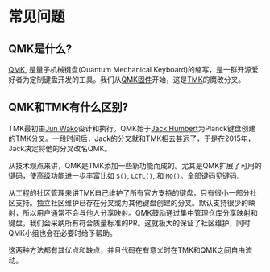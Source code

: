 # 常见问题

## QMK是什么?

[QMK](https://github.com/qmk), 是量子机械键盘(Quantum Mechanical Keyboard)的缩写，是一群开源爱好者为定制键盘开发的工具。我们从[QMK固件](https://github.com/qmk/qmk_firmware)开始，这是[TMK](https://github.com/tmk/tmk_keyboard)的魔改分叉。

## QMK和TMK有什么区别?

TMK最初由[Jun Wako](https://github.com/tmk)设计和执行。QMK始于[Jack Humbert](https://github.com/jackhumbert)为Planck键盘创建的TMK分叉。一段时间后，Jack的分叉就和TMK相去甚远了，于是在2015年，Jack决定将他的分叉改名QMK。

从技术观点来讲，QMK是TMK添加一些新功能而成的。尤其是QMK扩展了可用的键码，使高级功能进一步丰富比如 `S()`, `LCTL()`, 和 `MO()`。全部键码见[键码](zh-cn/keycodes.md).

从工程的社区管理来讲TMK自己维护了所有官方支持的键盘，只有很小一部分社区支持。独立社区维护已存在分叉或为其他键盘创建的分叉。默认支持很少的映射，所以用户通常不会与他人分享映射。QMK鼓励通过集中管理仓库分享映射和键盘，我们会采纳所有符合质量标准的PR。这就极大的保证了社区维护，同时QMK小组也会在必要时给予帮助。

这两种方法都有其优点和缺点，并且代码在有意义时在TMK和QMK之间自由流动。

<!--源文件：https://raw.githubusercontent.com/qmk/qmk_firmware/5bb3fe7a3517e426ba3827a5b889e69bd222bf10/docs/faq_general.md 
    源提交哈希：5bb3fe7a3517e426ba3827a5b889e69bd222bf10-->
<!--翻译时间:20200217-19:04(GMT+8)-->
